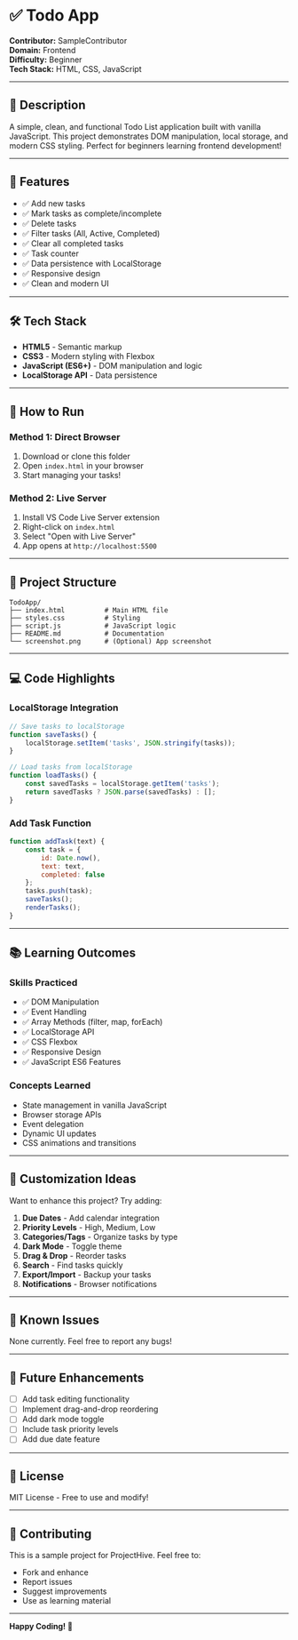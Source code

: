 # ✅ Todo App

**Contributor:** SampleContributor  
**Domain:** Frontend  
**Difficulty:** Beginner  
**Tech Stack:** HTML, CSS, JavaScript

---

## 📝 Description

A simple, clean, and functional Todo List application built with vanilla JavaScript. This project demonstrates DOM manipulation, local storage, and modern CSS styling. Perfect for beginners learning frontend development!

---

## 🎯 Features

- ✅ Add new tasks
- ✅ Mark tasks as complete/incomplete
- ✅ Delete tasks
- ✅ Filter tasks (All, Active, Completed)
- ✅ Clear all completed tasks
- ✅ Task counter
- ✅ Data persistence with LocalStorage
- ✅ Responsive design
- ✅ Clean and modern UI

---

## 🛠️ Tech Stack

- **HTML5** - Semantic markup
- **CSS3** - Modern styling with Flexbox
- **JavaScript (ES6+)** - DOM manipulation and logic
- **LocalStorage API** - Data persistence

---

## 🚀 How to Run

### Method 1: Direct Browser

1. Download or clone this folder
2. Open `index.html` in your browser
3. Start managing your tasks!

### Method 2: Live Server

1. Install VS Code Live Server extension
2. Right-click on `index.html`
3. Select "Open with Live Server"
4. App opens at `http://localhost:5500`

---

## 📁 Project Structure

```
TodoApp/
├── index.html          # Main HTML file
├── styles.css          # Styling
├── script.js           # JavaScript logic
├── README.md           # Documentation
└── screenshot.png      # (Optional) App screenshot
```

---

## 💻 Code Highlights

### LocalStorage Integration
```javascript
// Save tasks to localStorage
function saveTasks() {
    localStorage.setItem('tasks', JSON.stringify(tasks));
}

// Load tasks from localStorage
function loadTasks() {
    const savedTasks = localStorage.getItem('tasks');
    return savedTasks ? JSON.parse(savedTasks) : [];
}
```

### Add Task Function
```javascript
function addTask(text) {
    const task = {
        id: Date.now(),
        text: text,
        completed: false
    };
    tasks.push(task);
    saveTasks();
    renderTasks();
}
```

---

## 📚 Learning Outcomes

### Skills Practiced
- ✅ DOM Manipulation
- ✅ Event Handling
- ✅ Array Methods (filter, map, forEach)
- ✅ LocalStorage API
- ✅ CSS Flexbox
- ✅ Responsive Design
- ✅ JavaScript ES6 Features

### Concepts Learned
- State management in vanilla JavaScript
- Browser storage APIs
- Event delegation
- Dynamic UI updates
- CSS animations and transitions

---

## 🎨 Customization Ideas

Want to enhance this project? Try adding:

1. **Due Dates** - Add calendar integration
2. **Priority Levels** - High, Medium, Low
3. **Categories/Tags** - Organize tasks by type
4. **Dark Mode** - Toggle theme
5. **Drag & Drop** - Reorder tasks
6. **Search** - Find tasks quickly
7. **Export/Import** - Backup your tasks
8. **Notifications** - Browser notifications

---

## 🐛 Known Issues

None currently. Feel free to report any bugs!

---

## 🚀 Future Enhancements

- [ ] Add task editing functionality
- [ ] Implement drag-and-drop reordering
- [ ] Add dark mode toggle
- [ ] Include task priority levels
- [ ] Add due date feature

---

## 📄 License

MIT License - Free to use and modify!

---

## 🤝 Contributing

This is a sample project for ProjectHive. Feel free to:
- Fork and enhance
- Report issues
- Suggest improvements
- Use as learning material

---

**Happy Coding! 🚀**
